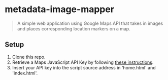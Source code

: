 # metadata-image-mapper
> A simple web application using Google Maps API that takes in images and places corresponding location markers on a map.

## Setup
 1. Clone this repo.
 2. Retrieve a Maps JavaScript API Key by following [these instructions](https://developers.google.com/maps/documentation/javascript/get-api-key).
 3. Insert your API key into the script source address in 'home.html' and 'index.html'.
